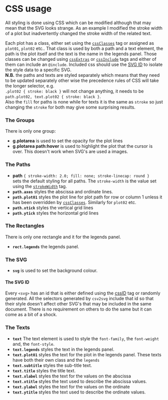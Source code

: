 #  CSS usage

All styling is done using CSS which can be modified although that may mean that the SVG
looks strange. As an example I modified the stroke width of a plot but inadvertently
changed the stroke width of the related text.

Each plot has a class, either set using the [`cssClasses`](json.md#cssclasses-array-of-strings-svg-only) tag or assigned as `plot01`, `plot02` etc.. That class is used by both a path and a text element,
the path is the plot itself and the text is the name in the legends panel. Those classes
can be changed using [`cssExtras`](json.md#cssextras-array-of-strings-svg-only) or
[`cssInclude`](json.md#cssinclude-string-svg-only) tags and either of them can include an `@include`.
Included css should use the [SVG ID](#svgid) to isolate the style data to a specific SVG.<br/>
**N.B.** the paths and texts are styled separately which means that they need to be
updated separately other wise the precedence rules of CSS will take the longer selector,
e.g.<br/>
`.plot02 { stroke: black }` will not change anything, it needs to be
`path.plot02, text.plot02 { stroke: black }`.<br/>
Also the `fill` for paths is none while for texts it is the same as `stroke` so just
changing the `stroke` for both may give some surprising results.

### The Groups
There is only one group:
- **g.plotarea** is used to set the opacity for the plot lines
- **g.plotarea path:hover** is used to highlight the plot that the cursor is over. This doesn't work when SVG's are used a images.

### The Paths

- **path** `{ stroke-width: 2.0; fill: none; stroke-linecap: round }`<br/>
sets the default styling for all paths. The `stroke-width` is the value set using the
[`strokeWidth`](json.md#strokewidth-double) tag.
- **`path.axes`** styles the abscissa and ordinate lines.
- **`path.plot01`** styles the plot line for plot path for row or column 1 unless it has
been overridden by [`cssClasses`](json.md#cssclasses-array-of-stringssvg-only). Similarly for `plot02` etc.
- **`path.xtick`** styles the vertical grid lines
- **`path.ytick`** styles the horizontal grid lines

### The Rectangles
There is only one rectangle and it for the legends panel.
- **`rect.legends`** the legends panel.

### The SVG
- **`svg`** is used to set the background colour.

#### <a id="svgid">The SVG ID</a>
Every `<svg>` has an id that is either defined using the [cssID](json.md#cssid-string-svg-only) tag or randomly generated. All the selectors
generated by `csv2svg` include that id so that their style doesn't affect other SVG's that may be included in the same document.
There is no requirement on others to do the same but it can come as a bit of a shock.

### The Texts

- **`text`** The text element is used to style the `font-family`, the `font-weight` and,
the `font-style`.
- **`text.legends`** styles the text in the legends panel.
- **`text.plot01`** styles the text for the plot in the legends panel. These texts have
both their own class and the `legends`
- **`text.subtitle`** styles the sub-title text.
- **`text.title`** styles the title text.
- **`text.xlabel`** styles the text for the values on the abscissa
- **`text.xtitle`** styles the text used to describe the abscissa values.
- **`text.ylabel`** styles the text for the values on the ordinate
- **`text.ytitle`** styles the text used to describe the ordinate values.
